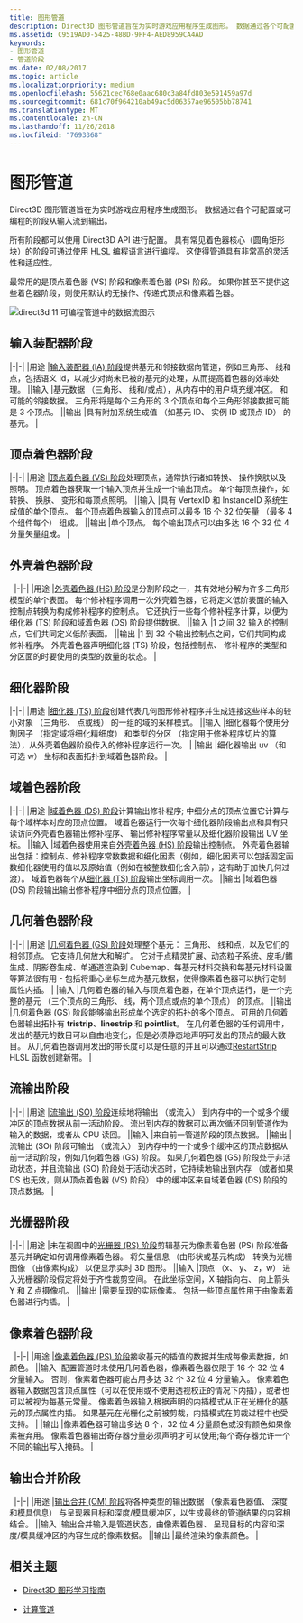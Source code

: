 ```yaml
---
title: 图形管道
description: Direct3D 图形管道旨在为实时游戏应用程序生成图形。 数据通过各个可配置或可编程的阶段从输入流到输出。
ms.assetid: C9519AD0-5425-48BD-9FF4-AED8959CA4AD
keywords:
- 图形管道
- 管道阶段
ms.date: 02/08/2017
ms.topic: article
ms.localizationpriority: medium
ms.openlocfilehash: 55621cec768e0aac680c3a84fd803e591459a97d
ms.sourcegitcommit: 681c70f964210ab49ac5d06357ae96505bb78741
ms.translationtype: MT
ms.contentlocale: zh-CN
ms.lasthandoff: 11/26/2018
ms.locfileid: "7693368"
---
```

# <a name="graphics-pipeline"></a>图形管道


Direct3D 图形管道旨在为实时游戏应用程序生成图形。 数据通过各个可配置或可编程的阶段从输入流到输出。

所有阶段都可以使用 Direct3D API 进行配置。 具有常见着色器核心（圆角矩形块）的阶段可通过使用 [HLSL](https://msdn.microsoft.com/library/windows/desktop/bb509561) 编程语言进行编程。 这使得管道具有非常高的灵活性和适应性。

最常用的是顶点着色器 (VS) 阶段和像素着色器 (PS) 阶段。 如果你甚至不提供这些着色器阶段，则使用默认的无操作、传递式顶点和像素着色器。

![direct3d 11 可编程管道中的数据流图示](images/d3d11-pipeline-stages.jpg)

## <a name="input-assembler-stage"></a>输入装配器阶段

|-|-| |用途 |[输入装配器 (IA) 阶段](input-assembler-stage--ia-.md)提供基元和邻接数据向管道，例如三角形、 线和点，包括语义 Id，以减少对尚未已被的基元的处理，从而提高着色器的效率处理。 ||输入 |基元数据 （三角形、 线和/或点），从内存中的用户填充缓冲区。 和可能的邻接数据。 三角形将是每个三角形的 3 个顶点和每个三角形邻接数据可能是 3 个顶点。 ||输出 |具有附加系统生成值 （如基元 ID、 实例 ID 或顶点 ID） 的基元。 |

## <a name="vertex-shader-stage"></a>顶点着色器阶段

|-|-| |用途 |[顶点着色器 (VS) 阶段](vertex-shader-stage--vs-.md)处理顶点，通常执行诸如转换、 操作换肤以及照明。 顶点着色器获取一个输入顶点并生成一个输出顶点。 单个每顶点操作，如转换、 换肤、 变形和每顶点照明。 ||输入 |具有 VertexID 和 InstanceID 系统生成值的单个顶点。 每个顶点着色器输入的顶点可以最多 16 个 32 位矢量 （最多 4 个组件每个） 组成。 ||输出 |单个顶点。 每个输出顶点可以由多达 16 个 32 位 4 分量矢量组成。 |
 
## <a name="hull-shader-stage"></a>外壳着色器阶段
 
|-|-| |用途 |[外壳着色器 (HS) 阶段](hull-shader-stage--hs-.md)是分割阶段之一，其有效地分解为许多三角形模型的单个表面。 每个修补程序调用一次外壳着色器，它将定义低阶表面的输入控制点转换为构成修补程序的控制点。 它还执行一些每个修补程序计算，以便为细化器 (TS) 阶段和域着色器 (DS) 阶段提供数据。 ||输入 |1 之间 32 输入的控制点，它们共同定义低阶表面。 ||输出 |1 到 32 个输出控制点之间，它们共同构成修补程序。 外壳着色器声明细化器 (TS) 阶段，包括控制点、 修补程序的类型和分区面的时要使用的类型的数量的状态。 |

## <a name="tessellator-stage"></a>细化器阶段

|-|-| |用途 |[细化器 (TS) 阶段](tessellator-stage--ts-.md)创建代表几何图形修补程序并生成连接这些样本的较小对象 （三角形、 点或线） 的一组的域的采样模式。 ||输入 |细化器每个使用分割因子 （指定域将细化精细度） 和类型的分区 （指定用于修补程序切片的算法），从外壳着色器阶段传入的修补程序运行一次。 | |输出 |细化器输出 uv （和可选 w） 坐标和表面拓扑到域着色器阶段。 |

## <a name="domain-shader-stage"></a>域着色器阶段

|-|-| |用途 |[域着色器 (DS) 阶段](domain-shader-stage--ds-.md)计算输出修补程序; 中细分点的顶点位置它计算与每个域样本对应的顶点位置。 域着色器运行一次每个细化器阶段输出点和具有只读访问外壳着色器输出修补程序、 输出修补程序常量以及细化器阶段输出 UV 坐标。 ||输入 |域着色器使用来自[外壳着色器 (HS) 阶段](hull-shader-stage--hs-.md)输出控制点。 外壳着色器输出包括：控制点、修补程序常数数据和细化因素（例如，细化因素可以包括固定函数细化器使用的值以及原始值（例如在被整数细化舍入前），这有助于加快几何过渡）。 域着色器每个从[细化器 (TS) 阶段](tessellator-stage--ts-.md)输出坐标调用一次。 ||输出 |域着色器 (DS) 阶段输出输出修补程序中细分点的顶点位置。 |

## <a name="geometry-shader-stage"></a>几何着色器阶段

|-|-| |用途 |[几何着色器 (GS) 阶段](geometry-shader-stage--gs-.md)处理整个基元： 三角形、 线和点，以及它们的相邻顶点。 它支持几何放大和解扩。 它对于点精灵扩展、动态粒子系统、皮毛/鳍生成、阴影卷生成、单通道渲染到 Cubemap、每基元材料交换和每基元材料设置等算法很有用 - 包括将重心坐标生成为基元数据，使得像素着色器可以执行定制属性内插。 | |输入 |几何着色器的输入与顶点着色器，在单个顶点运行，是一个完整的基元 （三个顶点的三角形、 线，两个顶点或点的单个顶点） 的顶点。 ||输出 |几何着色器 (GS) 阶段能够输出形成单个选定的拓扑的多个顶点。 可用的几何着色器输出拓扑有 <strong>tristrip</strong>、<strong>linestrip</strong> 和 <strong>pointlist</strong>。 在几何着色器的任何调用中，发出的基元的数目可以自由地变化，但是必须静态地声明可发出的顶点的最大数目。 从几何着色器调用发出的带长度可以是任意的并且可以通过[RestartStrip](https://msdn.microsoft.com/library/windows/desktop/bb509660) HLSL 函数创建新带。 |

## <a name="stream-output-stage"></a>流输出阶段

|-|-| |用途 |[流输出 (SO) 阶段](stream-output-stage--so-.md)连续地将输出 （或流入） 到内存中的一个或多个缓冲区的顶点数据从前一活动阶段。 流出到内存的数据可以再次循环回到管道作为输入的数据，或者从 CPU 读回。 ||输入 |来自前一管道阶段的顶点数据。 ||输出 |流输出 (SO) 阶段可输出 （或流入） 到内存中的一个或多个缓冲区的顶点数据从前一活动阶段，例如几何着色器 (GS) 阶段。 如果几何着色器 (GS) 阶段处于非活动状态，并且流输出 (SO) 阶段处于活动状态时，它持续地输出到内存 （或者如果 DS 也无效，则从顶点着色器 (VS) 阶段） 中的缓冲区来自域着色器 (DS) 阶段的顶点数据。 |

## <a name="rasterizer-stage"></a>光栅器阶段

|-|-| |用途 |未在视图中的[光栅器 (RS) 阶段](rasterizer-stage--rs-.md)剪辑基元为像素着色器 (PS) 阶段准备基元并确定如何调用像素着色器。 将矢量信息 （由形状或基元构成） 转换为光栅图像 （由像素构成） 以便显示实时 3D 图形。 ||输入 |顶点 （x、 y、 z，w） 进入光栅器阶段假定将处于齐性裁剪空间。 在此坐标空间，X 轴指向右、 向上箭头 Y 和 Z 点摄像机。 ||输出 |需要呈现的实际像素。 包括一些顶点属性用于由像素着色器进行内插。 |

## <a name="pixel-shader-stage"></a>像素着色器阶段
 
|-|-| |用途 |[像素着色器 (PS) 阶段](pixel-shader-stage--ps-.md)接收基元的插值的数据并生成每像素数据，如颜色。 ||输入 |配置管道时未使用几何着色器，像素着色器仅限于 16 个 32 位 4 分量输入。 否则，像素着色器可能占用多达 32 个 32 位 4 分量输入。 像素着色器输入数据包含顶点属性（可以在使用或不使用透视校正的情况下内插），或者也可以被视为每基元常量。 像素着色器输入根据声明的内插模式从正在光栅化的基元的顶点属性内插。 如果基元在光栅化之前被剪裁，内插模式在剪裁过程中也受支持。 | |输出 |像素着色器可输出多达 8 个，32 位 4 分量颜色或没有颜色如果像素被弃用。 像素着色器输出寄存器分量必须声明才可以使用;每个寄存器允许一个不同的输出写入掩码。 |

## <a name="output-merger-stage"></a>输出合并阶段
 
|-|-| |用途 |[输出合并 (OM) 阶段](output-merger-stage--om-.md)将各种类型的输出数据 （像素着色器值、 深度和模具信息） 与呈现器目标和深度/模具缓冲区，以生成最终的管道结果的内容相结合。 ||输入 |输出合并输入是管道状态，由像素着色器、 呈现目标的内容和深度/模具缓冲区的内容生成的像素数据。 ||输出 |最终渲染的像素颜色。 |

## <a name="related-topics"></a>相关主题

- [Direct3D 图形学习指南](index.md)

- [计算管道](compute-pipeline.md)
